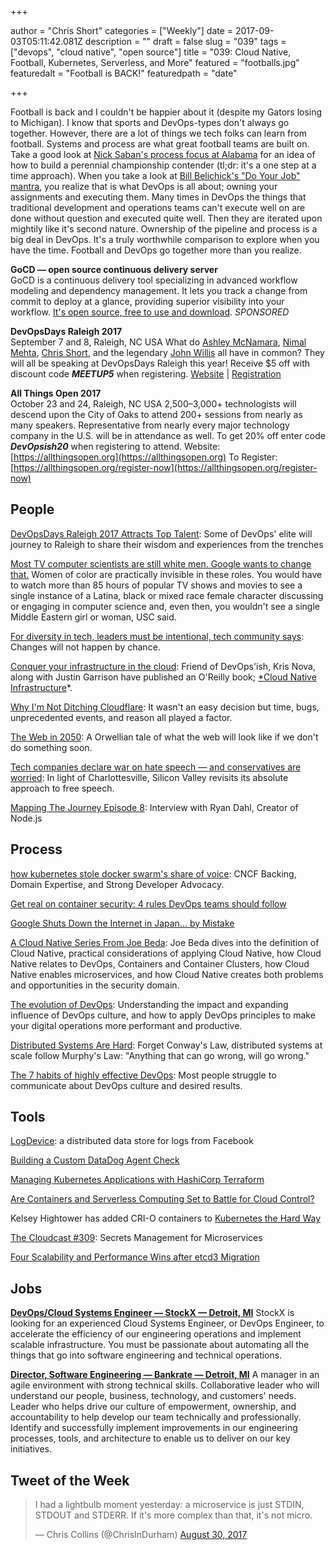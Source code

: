 +++

author = "Chris Short"
categories = ["Weekly"]
date = 2017-09-03T05:11:42.081Z
description = ""
draft = false
slug = "039"
tags = ["devops", "cloud native", "open source"]
title = "039: Cloud Native, Football, Kubernetes, Serverless, and More"
featured = "footballs.jpg"
featuredalt = "Football is BACK!"
featuredpath = "date"

+++

Football is back and I couldn't be happier about it (despite my Gators losing to Michigan). I know that sports and DevOps-types don't always go together. However, there are a lot of things we tech folks can learn from football. Systems and process are what great football teams are built on. Take a good look at [Nick Saban's process focus at Alabama](https://www.forbes.com/sites/monteburke/2012/12/03/five-leadership-lessons-from-nick-saban/#635a57b51814) for an idea of how to build a perennial championship contender (tl;dr: it's a one step at a time approach). When you take a look at [Bill Belichick's "Do Your Job" mantra](https://www.sbnation.com/2017/1/26/14390366/patriots-do-your-job-mantra-super-bowl-2017-what-it-means), you realize that is what DevOps is all about; owning your assignments and executing them. Many times in DevOps the things that traditional development and operations teams can't execute well on are done without question and executed quite well. Then they are iterated upon mightily like it's second nature. Ownership of the pipeline and process is a big deal in DevOps. It's a truly worthwhile comparison to explore when you have the time. Football and DevOps go together more than you realize.

**GoCD — open source continuous delivery server**  
GoCD is a continuous delivery tool specializing in advanced workflow modeling and dependency management. It lets you track a change from commit to deploy at a glance, providing superior visibility into your workflow. [It's open source, free to use and download](https://www.gocd.org/?utm_campaign=devops_newsletter&utm_medium=email&utm_source=devopsish&utm_content=go_website&utm_term=). *SPONSORED*

**DevOpsDays Raleigh 2017**  
September 7 and 8, Raleigh, NC USA
What do [Ashley McNamara](http://ashleymcnamara.github.io/learn_to_code/), [Nimal Mehta](https://www.linkedin.com/in/nirmalkmehta/), [Chris Short](https://chrisshort.net), and the legendary [John Willis](https://github.com/botchagalupe/my-presentations) all have in common? They will all be speaking at DevOpsDays Raleigh this year! Receive $5 off with discount code ***MEETUP5*** when registering. [Website](https://www.devopsdays.org/events/2017-raleigh/welcome/) | [Registration](https://www.eventbrite.com/e/devopsdays-raleigh-2017-tickets-34044332515?aff=es2)

**All Things Open 2017**  
October 23 and 24, Raleigh, NC USA
2,500–3,000+ technologists will descend upon the City of Oaks to attend 200+ sessions from nearly as many speakers. Representative from nearly every major technology company in the U.S. will be in attendance as well.
To get 20% off enter code ***DevOpsish20*** when registering to attend.
Website: [https://allthingsopen.org](https://allthingsopen.org)
To Register: [https://allthingsopen.org/register-now](https://allthingsopen.org/register-now)

## People

[DevOpsDays Raleigh 2017 Attracts Top Talent](http://blog.globalknowledge.com/2017/08/29/devopsdays-raleigh-2017-attracts-top-talent/): Some of DevOps' elite will journey to Raleigh to share their wisdom and experiences from the trenches

[Most TV computer scientists are still white men. Google wants to change that.](https://www.usatoday.com/story/tech/2017/09/01/google-campaign-more-women-minorities-computer-science-roles-tv-movies-hollywood/622088001/) Women of color are practically invisible in these roles. You would have to watch more than 85 hours of popular TV shows and movies to see a single instance of a Latina, black or mixed race female character discussing or engaging in computer science and, even then, you wouldn't see a single Middle Eastern girl or woman, USC said.

[For diversity in tech, leaders must be intentional, tech community says](http://www.tennessean.com/story/money/2017/08/31/diversity-tech-leaders-must-intentional-tech-community-says/618311001/): Changes will not happen by chance.

[Conquer your infrastructure in the cloud](http://www.cnibook.info/): Friend of DevOps'ish, Kris Nova, along with Justin Garrison have published an O'Reilly book; [*Cloud Native Infrastructure](http://shop.oreilly.com/product/0636920075837.do)*.

[Why I'm Not Ditching Cloudflare](https://chrisshort.net/why-im-not-ditching-cloudflare/): It wasn't an easy decision but time, bugs, unprecedented events, and reason all played a factor.

[The Web in 2050](https://jacquesmattheij.com/the-web-in-2050): A Orwellian tale of what the web will look like if we don't do something soon.

[Tech companies declare war on hate speech — and conservatives are worried](https://arstechnica.com/tech-policy/2017/08/tech-companies-are-cracking-down-on-hate-speech/): In light of Charlottesville, Silicon Valley revisits its absolute approach to free speech.

[Mapping The Journey Episode 8](https://www.mappingthejourney.com/single-post/2017/08/31/Episode-8-Interview-with-Ryan-Dahl-Creator-of-Nodejs): Interview with Ryan Dahl, Creator of Node.js

## Process

[how kubernetes stole docker swarm's share of voice](http://fixate.io/kubernetes-stole-docker-swarms-share-voice/): CNCF Backing, Domain Expertise, and Strong Developer Advocacy.

[Get real on container security: 4 rules DevOps teams should follow](https://techbeacon.com/get-real-container-security-4-rules-devops-teams-need-follow)

[Google Shuts Down the Internet in Japan... by Mistake](http://news.softpedia.com/news/google-shuts-down-the-internet-in-japan-by-mistake-517525.shtml)

[A Cloud Native Series From Joe Beda](https://www.cncf.io/blog/2017/08/30/cloud-native-series-joe-beda/): Joe Beda dives into the definition of Cloud Native, practical considerations of applying Cloud Native, how Cloud Native relates to DevOps, Containers and Container Clusters, how Cloud Native enables microservices, and how Cloud Native creates both problems and opportunities in the security domain.

[The evolution of DevOps](https://www.oreilly.com/ideas/the-evolution-of-devops): Understanding the impact and expanding influence of DevOps culture, and how to apply DevOps principles to make your digital operations more performant and productive.

[Distributed Systems Are Hard](https://thenewstack.io/distributed-systems-hard): Forget Conway's Law, distributed systems at scale follow Murphy's Law: "Anything that can go wrong, will go wrong."

[The 7 habits of highly effective DevOps](https://enterprisersproject.com/article/2017/8/7-habits-highly-effective-devops): Most people struggle to communicate about DevOps culture and desired results.

## Tools

[LogDevice](https://code.facebook.com/posts/357056558062811/logdevice-a-distributed-data-store-for-logs/): a distributed data store for logs from Facebook

[Building a Custom DataDog Agent Check](https://blog.devopscomplete.com/writing-a-custom-datadog-agent-check-7367c98ffc5a)

[Managing Kubernetes Applications with HashiCorp Terraform](https://www.hashicorp.com/blog/managing-kubernetes-applications-with-hashicorp-terraform/)

[Are Containers and Serverless Computing Set to Battle for Cloud Control?](https://www.sdxcentral.com/articles/news/are-containers-and-serverless-computing-set-to-battle-for-cloud-control/2017/08/)

Kelsey Hightower has added CRI-O containers to [Kubernetes the Hard Way](https://github.com/kelseyhightower/kubernetes-the-hard-way/tree/1.7.4)

[The Cloudcast #309](http://www.thecloudcast.net/2017/08/the-cloudcast-309-secrets-management.html): Secrets Management for Microservices

[Four Scalability and Performance Wins after etcd3 Migration](https://blog.openshift.com/4-scalability-performance-wins-after-etcd3-migration/)

## Jobs

[**DevOps/Cloud Systems Engineer — StockX — Detroit, MI**](https://stockx.com/jobs#op-193701-devopscloud-systems-engineer)
StockX is looking for an experienced Cloud Systems Engineer, or DevOps Engineer, to accelerate the efficiency of our engineering operations and implement scalable infrastructure. You must be passionate about automating all the things that go into software engineering and technical operations.

[**Director, Software Engineering — Bankrate — Detroit, MI**](http://app.jobvite.com/m?3N1q0jw2)
A manager in an agile environment with strong technical skills. Collaborative leader who will understand our people, business, technology, and customers' needs. Leader who helps drive our culture of empowerment, ownership, and accountability to help develop our team technically and professionally. Identify and successfully implement improvements in our engineering processes, tools, and architecture to enable us to deliver on our key initiatives.

## Tweet of the Week

<blockquote class="twitter-tweet" data-lang="en"><p lang="en" dir="ltr">I had a lightbulb moment yesterday: a microservice is just STDIN, STDOUT and STDERR.  If it&#39;s more complex than that, it&#39;s not micro.</p>&mdash; Chris Collins (@ChrisInDurham) <a href="https://twitter.com/ChrisInDurham/status/902868413722349569?ref_src=twsrc%5Etfw">August 30, 2017</a></blockquote>
<script async src="https://platform.twitter.com/widgets.js" charset="utf-8"></script>

